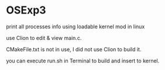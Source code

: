 # OSExp3
print all processes info using loadable kernel mod in linux

use Clion to edit & view main.c.

CMakeFile.txt is not in use, I did not use Clion to build it.

you can execute run.sh in Terminal to build and insert to kernel.
